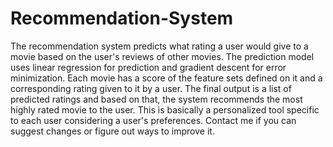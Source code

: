 # Recommendation-System
The recommendation system predicts what rating a user would give to a movie based on the user's reviews of other movies. The prediction model uses linear regression for prediction and gradient descent for error minimization. Each movie has a score of the feature sets defined on it and a corresponding rating given to it by a user. The final output is a list of predicted ratings and based on that, the system recommends the most highly rated movie to the user. This is basically a personalized tool specific to each user considering a user's preferences. Contact me if you can suggest changes or figure out ways to improve it.
